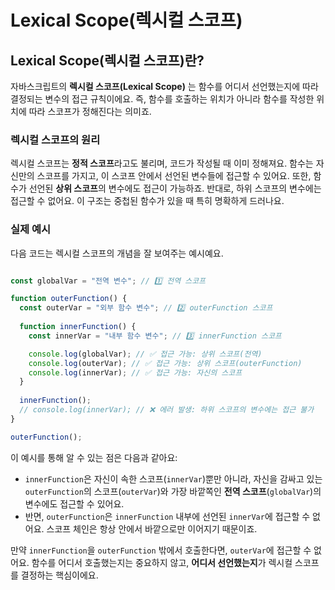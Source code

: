 
# Lexical Scope(렉시컬 스코프)

## Lexical Scope(렉시컬 스코프)란?

자바스크립트의 **렉시컬 스코프(Lexical Scope)** 는 함수를 어디서 선언했는지에 따라 결정되는 변수의 접근 규칙이에요. 즉, 함수를 호출하는 위치가 아니라 함수를 작성한 위치에 따라 스코프가 정해진다는 의미죠.

### 렉시컬 스코프의 원리

렉시컬 스코프는 **정적 스코프**라고도 불리며, 코드가 작성될 때 이미 정해져요. 함수는 자신만의 스코프를 가지고, 이 스코프 안에서 선언된 변수들에 접근할 수 있어요. 또한, 함수가 선언된 **상위 스코프**의 변수에도 접근이 가능하죠. 반대로, 하위 스코프의 변수에는 접근할 수 없어요. 이 구조는 중첩된 함수가 있을 때 특히 명확하게 드러나요.

### 실제 예시

다음 코드는 렉시컬 스코프의 개념을 잘 보여주는 예시예요.

```javascript

const globalVar = "전역 변수"; // 1️⃣ 전역 스코프

function outerFunction() {
  const outerVar = "외부 함수 변수"; // 2️⃣ outerFunction 스코프
  
  function innerFunction() {
    const innerVar = "내부 함수 변수"; // 3️⃣ innerFunction 스코프

    console.log(globalVar); // ✅ 접근 가능: 상위 스코프(전역)
    console.log(outerVar); // ✅ 접근 가능: 상위 스코프(outerFunction)
    console.log(innerVar); // ✅ 접근 가능: 자신의 스코프
  }
  
  innerFunction();
  // console.log(innerVar); // ❌ 에러 발생: 하위 스코프의 변수에는 접근 불가
}

outerFunction();
```

이 예시를 통해 알 수 있는 점은 다음과 같아요:

* `innerFunction`은 자신이 속한 스코프(`innerVar`)뿐만 아니라, 자신을 감싸고 있는 `outerFunction`의 스코프(`outerVar`)와 가장 바깥쪽인 **전역 스코프**(`globalVar`)의 변수에도 접근할 수 있어요.
* 반면, `outerFunction`은 `innerFunction` 내부에 선언된 `innerVar`에 접근할 수 없어요. 스코프 체인은 항상 안에서 바깥으로만 이어지기 때문이죠.

만약 `innerFunction`을 `outerFunction` 밖에서 호출한다면, `outerVar`에 접근할 수 없어요. 함수를 어디서 호출했는지는 중요하지 않고, **어디서 선언했는지**가 렉시컬 스코프를 결정하는 핵심이에요.